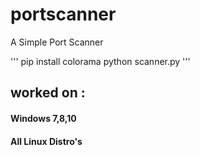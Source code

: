 # portscanner
A Simple Port Scanner

'''
pip install colorama 
python scanner.py
'''

## worked on :

#### Windows 7,8,10
#### All Linux Distro's
